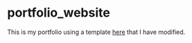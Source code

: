 # portfolio_website
This is my portfolio using a template [here](https://github.com/bjacquemet/personal-web) 
that I have modified.
